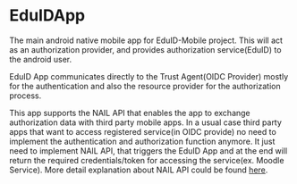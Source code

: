 # EduIDApp

The main android native mobile app for EduID-Mobile project.
This will act as an authorization provider, and provides authorization service(EduID) to the android user.

EduID App communicates directly to the Trust Agent(OIDC Provider) mostly for the authentication and also the resource provider for the authorization process.

This app supports the NAIL API that enables the app to exchange authorization data with third party mobile apps.
In a usual case third party apps that want to access registered service(in OIDC provide) no need to implement the authentication and authorization function anymore. It just need to implement NAIL API, that triggers the EduID App and at the end will return the required credentials/token for accessing the service(ex. Moodle Service).
More detail explanation about NAIL API could be found [here](https://github.com/EduID-Mobile/Architecture-and-Requirements/blob/master/40-nail-api.md).
